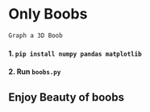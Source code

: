 # Only Boobs

 `Graph a 3D Boob`
#### 1. `pip install numpy pandas matplotlib`
#### 2. Run `boobs.py`

## Enjoy Beauty of boobs


